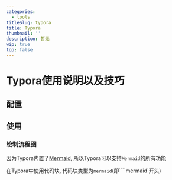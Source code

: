```yaml
---
categories:
  - tools
titleSlug: typora
title: Typora
thumbnail: ''
description: 暂无
wip: true
top: false
---
```

# Typora使用说明以及技巧



## 配置



## 使用



### 绘制流程图

因为Typora内置了[Mermaid](https://mermaid-js.github.io/mermaid/#/), 所以Typora可以支持`Mermaid`的所有功能

在Typora中使用代码块, 代码块类型为`mermaid`(即````mermaid`开头)

